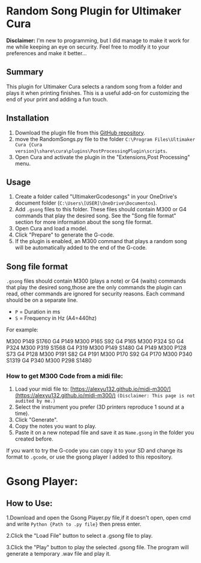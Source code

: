 # Random Song Plugin for Ultimaker Cura

**Disclaimer:**
I'm new to programming, but I did manage to make it work for me while keeping an eye on security. Feel free to modify it to your preferences and make it better...

## Summary

This plugin for Ultimaker Cura selects a random song from a folder and plays it when printing finishes. This is a useful add-on for customizing the end of your print and adding a fun touch.

## Installation

1. Download the plugin file from this [GitHub repository](https://github.com/rodrigomauricio/cura_random_song_plugin).
2. move the RandomSongs.py file to the folder `C:\Program Files\Ultimaker Cura {Cura version}\share\cura\plugins\PostProcessingPlugin\scripts`.
3. Open Cura and activate the plugin in the "Extensions,Post Processing" menu.

## Usage

1. Create a folder called "UltimakerGcodesongs" in your OneDrive's document folder (`C:\Users\[USER]\OneDrive\Documentos`).
2. Add `.gsong` files to this folder. These files should contain M300 or G4 commands that play the desired song. See the "Song file format" section for more information about the song file format.
3. Open Cura and load a model.
4. Click "Prepare" to generate the G-code.
5. If the plugin is enabled, an M300 command that plays a random song will be automatically added to the end of the G-code.

## Song file format

`.gsong` files should contain M300 (plays a note) or G4 (waits) commands that play the desired song,those are the only commands the plugin can read, other commands are ignored for security reasons. 
Each command should be on a separate line. 

- `P` = Duration in ms
- `S` = Frequency in Hz (A4=440hz)

For example:

M300 P149 S1760
G4 P149
M300 P165 S92
G4 P165
M300 P324 S0
G4 P324
M300 P319 S1568
G4 P319
M300 P149 S1480
G4 P149
M300 P128 S73
G4 P128
M300 P191 S82
G4 P191
M300 P170 S92
G4 P170
M300 P340 S1319
G4 P340
M300 P298 S1480


### How to get M300 Code from a midi file:

1. Load your midi file to: [https://alexyu132.github.io/midi-m300/](https://alexyu132.github.io/midi-m300/) `(Disclaimer: This page is not audited by me.)`
2. Select the instrument you prefer (3D printers reproduce 1 sound at a time).
3. Click "Generate".
4. Copy the notes you want to play.
5. Paste it on a new notepad file and save it as `Name.gsong` in the folder you created before. 

If you want to try the G-code you can copy it to your SD and change its format to `.gcode`, or use the gsong player I added to this repository.

# Gsong Player:
## How to Use:

1.Download and open the Gsong Player.py file,if it doesn't open, open cmd and write `Python {Path to .py file}` then press enter.

2.Click the "Load File" button to select a .gsong file to play.

3.Click the "Play" button to play the selected .gsong file. The program will generate a temporary .wav file and play it.


